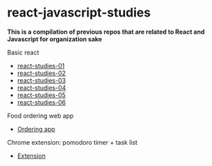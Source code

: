 # react-javascript-studies

**This is a compilation of previous repos that are related to React and Javascript for organization sake**

Basic react
 - [react-studies-01](https://github.com/NFPN/react-javascript-studies/tree/main/react-studies-01)
 - [react-studies-02](https://github.com/NFPN/react-javascript-studies/tree/main/react-studies-01)
 - [react-studies-03](https://github.com/NFPN/react-javascript-studies/tree/main/react-studies-01)
 - [react-studies-04](https://github.com/NFPN/react-javascript-studies/tree/main/react-studies-01)
 - [react-studies-05](https://github.com/NFPN/react-javascript-studies/tree/main/react-studies-01)
 - [react-studies-06](https://github.com/NFPN/react-javascript-studies/tree/main/react-studies-01)

Food ordering web app
 - [Ordering app](https://github.com/NFPN/react-javascript-studies/tree/main/react-studies-food-order-app-main)

Chrome extension: pomodoro timer + task list
 - [Extension](https://github.com/NFPN/react-javascript-studies/tree/main/react-typescript-chrome-extension-main)
